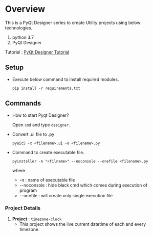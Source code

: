 # Overview
This is a PyQt Designer series to create Utility projects using below technologies.
1. python 3.7
2. PyQt Designer

Tutorial : [PyQt Designer Tutorial](https://www.pythonguis.com/pyqt5-tutorial/)

## Setup
- Execute below command to install required modules.

    `pip install -r requirements.txt`

## Commands
- How to start Pyqt Designer?

    Open `cmd` and type `designer`.
- Convert <filename>.ui file to <filename>.py
    
    `pyuic5 -x <filename>.ui -o <filename>.py`
- Command to create executable file.
	
    `pyinstaller -n "<filname>" --noconsole --onefile <filename>.py`
    
    where 
    - -n : name of executable file
    - --noconsole : hide black cmd which comes during execution of program
    - --onefile : will create only single execution file 

### Project Details
1. **Project** : `timezone-clock`
    - This project shows the live current datetime of each and every timezone. 
 
